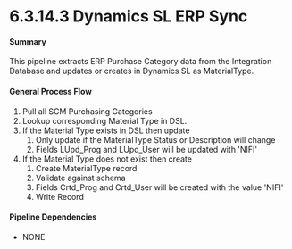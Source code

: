 # 6.3.14.3 Dynamics SL ERP Sync


#### Summary

This pipeline extracts ERP Purchase Category data from the Integration Database and updates or creates in Dynamics SL as MaterialType.

#### General Process Flow

1. Pull all SCM Purchasing Categories
2. Lookup corresponding Material Type in DSL.
3. If the Material Type exists in DSL then update
   1. Only update if the MaterialType Status or Description will change
   2. Fields LUpd_Prog and LUpd_User will be updated with 'NIFI'
4. If the Material Type does not exist then create
   1. Create MaterialType record
   2. Validate against schema
   3. Fields Crtd_Prog and Crtd_User will be created with the value 'NIFI'
   4. Write Record

#### Pipeline Dependencies

* NONE


